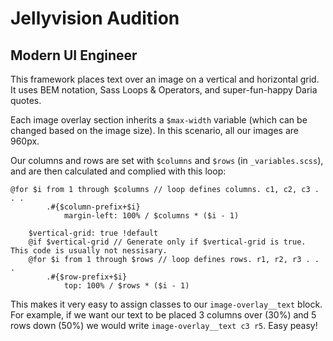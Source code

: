 # Jellyvision Audition
## Modern UI Engineer

This framework places text over an image on a vertical and horizontal grid. It uses BEM notation, Sass Loops & Operators, and super-fun-happy Daria quotes.

Each image overlay section inherits a `$max-width` variable (which can be changed based on the image size). In this scenario, all our images are 960px.

Our columns and rows are set with `$columns` and `$rows` (in `_variables.scss`), and are then calculated and complied with this loop:

```
@for $i from 1 through $columns // loop defines columns. c1, c2, c3 . . .
        .#{$column-prefix+$i}
            margin-left: 100% / $columns * ($i - 1)

    $vertical-grid: true !default
    @if $vertical-grid // Generate only if $vertical-grid is true. This code is usually not nessisary.
    @for $i from 1 through $rows // loop defines rows. r1, r2, r3 . . .
        .#{$row-prefix+$i}
            top: 100% / $rows * ($i - 1)
```

This makes it very easy to assign classes to our `image-overlay__text` block. For example, if we want our text to be placed 3 columns over (30%) and 5 rows down (50%) we would write `image-overlay__text c3 r5`. Easy peasy!

